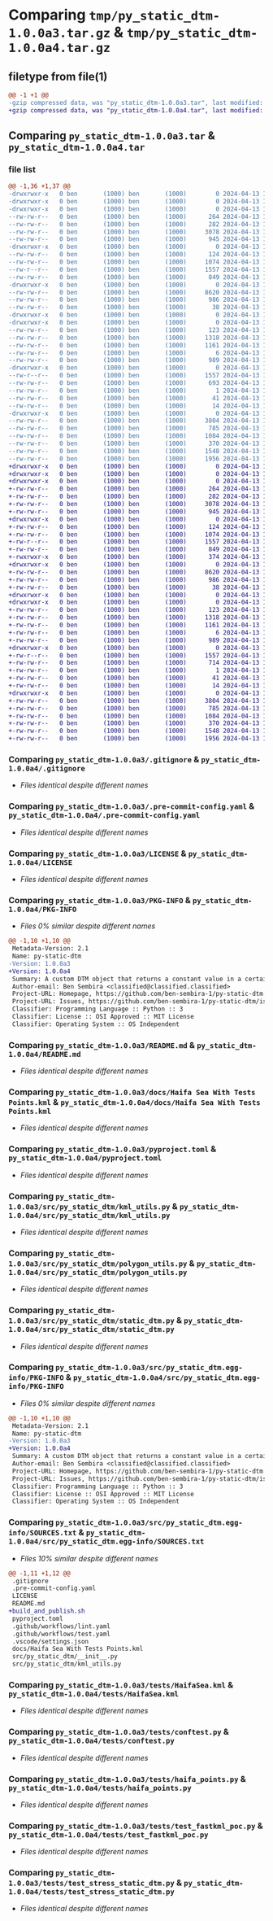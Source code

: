 # Comparing `tmp/py_static_dtm-1.0.0a3.tar.gz` & `tmp/py_static_dtm-1.0.0a4.tar.gz`

## filetype from file(1)

```diff
@@ -1 +1 @@
-gzip compressed data, was "py_static_dtm-1.0.0a3.tar", last modified: Sat Apr 13 17:47:50 2024, max compression
+gzip compressed data, was "py_static_dtm-1.0.0a4.tar", last modified: Sat Apr 13 18:38:02 2024, max compression
```

## Comparing `py_static_dtm-1.0.0a3.tar` & `py_static_dtm-1.0.0a4.tar`

### file list

```diff
@@ -1,36 +1,37 @@
-drwxrwxr-x   0 ben       (1000) ben       (1000)        0 2024-04-13 17:47:50.019037 py_static_dtm-1.0.0a3/
-drwxrwxr-x   0 ben       (1000) ben       (1000)        0 2024-04-13 17:47:50.011037 py_static_dtm-1.0.0a3/.github/
-drwxrwxr-x   0 ben       (1000) ben       (1000)        0 2024-04-13 17:47:50.011037 py_static_dtm-1.0.0a3/.github/workflows/
--rw-rw-r--   0 ben       (1000) ben       (1000)      264 2024-04-13 16:08:57.000000 py_static_dtm-1.0.0a3/.github/workflows/lint.yaml
--rw-rw-r--   0 ben       (1000) ben       (1000)      282 2024-04-13 16:08:57.000000 py_static_dtm-1.0.0a3/.github/workflows/test.yaml
--rw-rw-r--   0 ben       (1000) ben       (1000)     3078 2024-04-13 16:08:57.000000 py_static_dtm-1.0.0a3/.gitignore
--rw-rw-r--   0 ben       (1000) ben       (1000)      945 2024-04-13 16:33:21.000000 py_static_dtm-1.0.0a3/.pre-commit-config.yaml
-drwxrwxr-x   0 ben       (1000) ben       (1000)        0 2024-04-13 17:47:50.011037 py_static_dtm-1.0.0a3/.vscode/
--rw-rw-r--   0 ben       (1000) ben       (1000)      124 2024-04-13 16:08:57.000000 py_static_dtm-1.0.0a3/.vscode/settings.json
--rw-rw-r--   0 ben       (1000) ben       (1000)     1074 2024-04-13 16:08:57.000000 py_static_dtm-1.0.0a3/LICENSE
--rw-r--r--   0 ben       (1000) ben       (1000)     1557 2024-04-13 17:47:50.015037 py_static_dtm-1.0.0a3/PKG-INFO
--rw-rw-r--   0 ben       (1000) ben       (1000)      849 2024-04-13 16:18:18.000000 py_static_dtm-1.0.0a3/README.md
-drwxrwxr-x   0 ben       (1000) ben       (1000)        0 2024-04-13 17:47:50.015037 py_static_dtm-1.0.0a3/docs/
--rw-rw-r--   0 ben       (1000) ben       (1000)     8620 2024-04-13 16:08:57.000000 py_static_dtm-1.0.0a3/docs/Haifa Sea With Tests Points.kml
--rw-rw-r--   0 ben       (1000) ben       (1000)      986 2024-04-13 17:46:30.000000 py_static_dtm-1.0.0a3/pyproject.toml
--rw-rw-r--   0 ben       (1000) ben       (1000)       38 2024-04-13 17:47:50.019037 py_static_dtm-1.0.0a3/setup.cfg
-drwxrwxr-x   0 ben       (1000) ben       (1000)        0 2024-04-13 17:47:50.011037 py_static_dtm-1.0.0a3/src/
-drwxrwxr-x   0 ben       (1000) ben       (1000)        0 2024-04-13 17:47:50.015037 py_static_dtm-1.0.0a3/src/py_static_dtm/
--rw-rw-r--   0 ben       (1000) ben       (1000)      123 2024-04-13 16:08:57.000000 py_static_dtm-1.0.0a3/src/py_static_dtm/__init__.py
--rw-rw-r--   0 ben       (1000) ben       (1000)     1318 2024-04-13 16:08:57.000000 py_static_dtm-1.0.0a3/src/py_static_dtm/kml_utils.py
--rw-rw-r--   0 ben       (1000) ben       (1000)     1161 2024-04-13 16:49:18.000000 py_static_dtm-1.0.0a3/src/py_static_dtm/polygon_utils.py
--rw-rw-r--   0 ben       (1000) ben       (1000)        6 2024-04-13 17:46:11.000000 py_static_dtm-1.0.0a3/src/py_static_dtm/py.typed
--rw-rw-r--   0 ben       (1000) ben       (1000)      989 2024-04-13 16:34:22.000000 py_static_dtm-1.0.0a3/src/py_static_dtm/static_dtm.py
-drwxrwxr-x   0 ben       (1000) ben       (1000)        0 2024-04-13 17:47:50.015037 py_static_dtm-1.0.0a3/src/py_static_dtm.egg-info/
--rw-r--r--   0 ben       (1000) ben       (1000)     1557 2024-04-13 17:47:49.000000 py_static_dtm-1.0.0a3/src/py_static_dtm.egg-info/PKG-INFO
--rw-rw-r--   0 ben       (1000) ben       (1000)      693 2024-04-13 17:47:50.000000 py_static_dtm-1.0.0a3/src/py_static_dtm.egg-info/SOURCES.txt
--rw-rw-r--   0 ben       (1000) ben       (1000)        1 2024-04-13 17:47:49.000000 py_static_dtm-1.0.0a3/src/py_static_dtm.egg-info/dependency_links.txt
--rw-rw-r--   0 ben       (1000) ben       (1000)       41 2024-04-13 17:47:49.000000 py_static_dtm-1.0.0a3/src/py_static_dtm.egg-info/requires.txt
--rw-rw-r--   0 ben       (1000) ben       (1000)       14 2024-04-13 17:47:49.000000 py_static_dtm-1.0.0a3/src/py_static_dtm.egg-info/top_level.txt
-drwxrwxr-x   0 ben       (1000) ben       (1000)        0 2024-04-13 17:47:50.015037 py_static_dtm-1.0.0a3/tests/
--rw-rw-r--   0 ben       (1000) ben       (1000)     3804 2024-04-13 16:08:57.000000 py_static_dtm-1.0.0a3/tests/HaifaSea.kml
--rw-rw-r--   0 ben       (1000) ben       (1000)      785 2024-04-13 16:21:21.000000 py_static_dtm-1.0.0a3/tests/conftest.py
--rw-rw-r--   0 ben       (1000) ben       (1000)     1084 2024-04-13 16:08:57.000000 py_static_dtm-1.0.0a3/tests/haifa_points.py
--rw-rw-r--   0 ben       (1000) ben       (1000)      370 2024-04-13 16:50:43.000000 py_static_dtm-1.0.0a3/tests/test_example_simple_usage.py
--rw-rw-r--   0 ben       (1000) ben       (1000)     1548 2024-04-13 16:08:57.000000 py_static_dtm-1.0.0a3/tests/test_fastkml_poc.py
--rw-rw-r--   0 ben       (1000) ben       (1000)     1956 2024-04-13 16:21:21.000000 py_static_dtm-1.0.0a3/tests/test_stress_static_dtm.py
+drwxrwxr-x   0 ben       (1000) ben       (1000)        0 2024-04-13 18:38:02.850959 py_static_dtm-1.0.0a4/
+drwxrwxr-x   0 ben       (1000) ben       (1000)        0 2024-04-13 18:38:02.842959 py_static_dtm-1.0.0a4/.github/
+drwxrwxr-x   0 ben       (1000) ben       (1000)        0 2024-04-13 18:38:02.846959 py_static_dtm-1.0.0a4/.github/workflows/
+-rw-rw-r--   0 ben       (1000) ben       (1000)      264 2024-04-13 16:08:57.000000 py_static_dtm-1.0.0a4/.github/workflows/lint.yaml
+-rw-rw-r--   0 ben       (1000) ben       (1000)      282 2024-04-13 16:08:57.000000 py_static_dtm-1.0.0a4/.github/workflows/test.yaml
+-rw-rw-r--   0 ben       (1000) ben       (1000)     3078 2024-04-13 16:08:57.000000 py_static_dtm-1.0.0a4/.gitignore
+-rw-rw-r--   0 ben       (1000) ben       (1000)      945 2024-04-13 16:33:21.000000 py_static_dtm-1.0.0a4/.pre-commit-config.yaml
+drwxrwxr-x   0 ben       (1000) ben       (1000)        0 2024-04-13 18:38:02.846959 py_static_dtm-1.0.0a4/.vscode/
+-rw-rw-r--   0 ben       (1000) ben       (1000)      124 2024-04-13 16:08:57.000000 py_static_dtm-1.0.0a4/.vscode/settings.json
+-rw-rw-r--   0 ben       (1000) ben       (1000)     1074 2024-04-13 16:08:57.000000 py_static_dtm-1.0.0a4/LICENSE
+-rw-r--r--   0 ben       (1000) ben       (1000)     1557 2024-04-13 18:38:02.850959 py_static_dtm-1.0.0a4/PKG-INFO
+-rw-rw-r--   0 ben       (1000) ben       (1000)      849 2024-04-13 16:18:18.000000 py_static_dtm-1.0.0a4/README.md
+-rwxrwxr-x   0 ben       (1000) ben       (1000)      374 2024-04-13 18:37:19.000000 py_static_dtm-1.0.0a4/build_and_publish.sh
+drwxrwxr-x   0 ben       (1000) ben       (1000)        0 2024-04-13 18:38:02.846959 py_static_dtm-1.0.0a4/docs/
+-rw-rw-r--   0 ben       (1000) ben       (1000)     8620 2024-04-13 16:08:57.000000 py_static_dtm-1.0.0a4/docs/Haifa Sea With Tests Points.kml
+-rw-rw-r--   0 ben       (1000) ben       (1000)      986 2024-04-13 17:46:30.000000 py_static_dtm-1.0.0a4/pyproject.toml
+-rw-rw-r--   0 ben       (1000) ben       (1000)       38 2024-04-13 18:38:02.850959 py_static_dtm-1.0.0a4/setup.cfg
+drwxrwxr-x   0 ben       (1000) ben       (1000)        0 2024-04-13 18:38:02.846959 py_static_dtm-1.0.0a4/src/
+drwxrwxr-x   0 ben       (1000) ben       (1000)        0 2024-04-13 18:38:02.846959 py_static_dtm-1.0.0a4/src/py_static_dtm/
+-rw-rw-r--   0 ben       (1000) ben       (1000)      123 2024-04-13 16:08:57.000000 py_static_dtm-1.0.0a4/src/py_static_dtm/__init__.py
+-rw-rw-r--   0 ben       (1000) ben       (1000)     1318 2024-04-13 16:08:57.000000 py_static_dtm-1.0.0a4/src/py_static_dtm/kml_utils.py
+-rw-rw-r--   0 ben       (1000) ben       (1000)     1161 2024-04-13 16:49:18.000000 py_static_dtm-1.0.0a4/src/py_static_dtm/polygon_utils.py
+-rw-rw-r--   0 ben       (1000) ben       (1000)        6 2024-04-13 17:46:11.000000 py_static_dtm-1.0.0a4/src/py_static_dtm/py.typed
+-rw-rw-r--   0 ben       (1000) ben       (1000)      989 2024-04-13 16:34:22.000000 py_static_dtm-1.0.0a4/src/py_static_dtm/static_dtm.py
+drwxrwxr-x   0 ben       (1000) ben       (1000)        0 2024-04-13 18:38:02.850959 py_static_dtm-1.0.0a4/src/py_static_dtm.egg-info/
+-rw-r--r--   0 ben       (1000) ben       (1000)     1557 2024-04-13 18:38:02.000000 py_static_dtm-1.0.0a4/src/py_static_dtm.egg-info/PKG-INFO
+-rw-rw-r--   0 ben       (1000) ben       (1000)      714 2024-04-13 18:38:02.000000 py_static_dtm-1.0.0a4/src/py_static_dtm.egg-info/SOURCES.txt
+-rw-rw-r--   0 ben       (1000) ben       (1000)        1 2024-04-13 18:38:02.000000 py_static_dtm-1.0.0a4/src/py_static_dtm.egg-info/dependency_links.txt
+-rw-rw-r--   0 ben       (1000) ben       (1000)       41 2024-04-13 18:38:02.000000 py_static_dtm-1.0.0a4/src/py_static_dtm.egg-info/requires.txt
+-rw-rw-r--   0 ben       (1000) ben       (1000)       14 2024-04-13 18:38:02.000000 py_static_dtm-1.0.0a4/src/py_static_dtm.egg-info/top_level.txt
+drwxrwxr-x   0 ben       (1000) ben       (1000)        0 2024-04-13 18:38:02.850959 py_static_dtm-1.0.0a4/tests/
+-rw-rw-r--   0 ben       (1000) ben       (1000)     3804 2024-04-13 16:08:57.000000 py_static_dtm-1.0.0a4/tests/HaifaSea.kml
+-rw-rw-r--   0 ben       (1000) ben       (1000)      785 2024-04-13 16:21:21.000000 py_static_dtm-1.0.0a4/tests/conftest.py
+-rw-rw-r--   0 ben       (1000) ben       (1000)     1084 2024-04-13 16:08:57.000000 py_static_dtm-1.0.0a4/tests/haifa_points.py
+-rw-rw-r--   0 ben       (1000) ben       (1000)      370 2024-04-13 16:50:43.000000 py_static_dtm-1.0.0a4/tests/test_example_simple_usage.py
+-rw-rw-r--   0 ben       (1000) ben       (1000)     1548 2024-04-13 16:08:57.000000 py_static_dtm-1.0.0a4/tests/test_fastkml_poc.py
+-rw-rw-r--   0 ben       (1000) ben       (1000)     1956 2024-04-13 16:21:21.000000 py_static_dtm-1.0.0a4/tests/test_stress_static_dtm.py
```

### Comparing `py_static_dtm-1.0.0a3/.gitignore` & `py_static_dtm-1.0.0a4/.gitignore`

 * *Files identical despite different names*

### Comparing `py_static_dtm-1.0.0a3/.pre-commit-config.yaml` & `py_static_dtm-1.0.0a4/.pre-commit-config.yaml`

 * *Files identical despite different names*

### Comparing `py_static_dtm-1.0.0a3/LICENSE` & `py_static_dtm-1.0.0a4/LICENSE`

 * *Files identical despite different names*

### Comparing `py_static_dtm-1.0.0a3/PKG-INFO` & `py_static_dtm-1.0.0a4/PKG-INFO`

 * *Files 0% similar despite different names*

```diff
@@ -1,10 +1,10 @@
 Metadata-Version: 2.1
 Name: py-static-dtm
-Version: 1.0.0a3
+Version: 1.0.0a4
 Summary: A custom DTM object that returns a constant value in a certain polygon
 Author-email: Ben Sembira <classified@classified.classified>
 Project-URL: Homepage, https://github.com/ben-sembira-1/py-static-dtm
 Project-URL: Issues, https://github.com/ben-sembira-1/py-static-dtm/issues
 Classifier: Programming Language :: Python :: 3
 Classifier: License :: OSI Approved :: MIT License
 Classifier: Operating System :: OS Independent
```

### Comparing `py_static_dtm-1.0.0a3/README.md` & `py_static_dtm-1.0.0a4/README.md`

 * *Files identical despite different names*

### Comparing `py_static_dtm-1.0.0a3/docs/Haifa Sea With Tests Points.kml` & `py_static_dtm-1.0.0a4/docs/Haifa Sea With Tests Points.kml`

 * *Files identical despite different names*

### Comparing `py_static_dtm-1.0.0a3/pyproject.toml` & `py_static_dtm-1.0.0a4/pyproject.toml`

 * *Files identical despite different names*

### Comparing `py_static_dtm-1.0.0a3/src/py_static_dtm/kml_utils.py` & `py_static_dtm-1.0.0a4/src/py_static_dtm/kml_utils.py`

 * *Files identical despite different names*

### Comparing `py_static_dtm-1.0.0a3/src/py_static_dtm/polygon_utils.py` & `py_static_dtm-1.0.0a4/src/py_static_dtm/polygon_utils.py`

 * *Files identical despite different names*

### Comparing `py_static_dtm-1.0.0a3/src/py_static_dtm/static_dtm.py` & `py_static_dtm-1.0.0a4/src/py_static_dtm/static_dtm.py`

 * *Files identical despite different names*

### Comparing `py_static_dtm-1.0.0a3/src/py_static_dtm.egg-info/PKG-INFO` & `py_static_dtm-1.0.0a4/src/py_static_dtm.egg-info/PKG-INFO`

 * *Files 0% similar despite different names*

```diff
@@ -1,10 +1,10 @@
 Metadata-Version: 2.1
 Name: py-static-dtm
-Version: 1.0.0a3
+Version: 1.0.0a4
 Summary: A custom DTM object that returns a constant value in a certain polygon
 Author-email: Ben Sembira <classified@classified.classified>
 Project-URL: Homepage, https://github.com/ben-sembira-1/py-static-dtm
 Project-URL: Issues, https://github.com/ben-sembira-1/py-static-dtm/issues
 Classifier: Programming Language :: Python :: 3
 Classifier: License :: OSI Approved :: MIT License
 Classifier: Operating System :: OS Independent
```

### Comparing `py_static_dtm-1.0.0a3/src/py_static_dtm.egg-info/SOURCES.txt` & `py_static_dtm-1.0.0a4/src/py_static_dtm.egg-info/SOURCES.txt`

 * *Files 10% similar despite different names*

```diff
@@ -1,11 +1,12 @@
 .gitignore
 .pre-commit-config.yaml
 LICENSE
 README.md
+build_and_publish.sh
 pyproject.toml
 .github/workflows/lint.yaml
 .github/workflows/test.yaml
 .vscode/settings.json
 docs/Haifa Sea With Tests Points.kml
 src/py_static_dtm/__init__.py
 src/py_static_dtm/kml_utils.py
```

### Comparing `py_static_dtm-1.0.0a3/tests/HaifaSea.kml` & `py_static_dtm-1.0.0a4/tests/HaifaSea.kml`

 * *Files identical despite different names*

### Comparing `py_static_dtm-1.0.0a3/tests/conftest.py` & `py_static_dtm-1.0.0a4/tests/conftest.py`

 * *Files identical despite different names*

### Comparing `py_static_dtm-1.0.0a3/tests/haifa_points.py` & `py_static_dtm-1.0.0a4/tests/haifa_points.py`

 * *Files identical despite different names*

### Comparing `py_static_dtm-1.0.0a3/tests/test_fastkml_poc.py` & `py_static_dtm-1.0.0a4/tests/test_fastkml_poc.py`

 * *Files identical despite different names*

### Comparing `py_static_dtm-1.0.0a3/tests/test_stress_static_dtm.py` & `py_static_dtm-1.0.0a4/tests/test_stress_static_dtm.py`

 * *Files identical despite different names*

